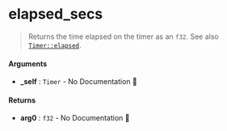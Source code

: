 # elapsed\_secs

>  Returns the time elapsed on the timer as an `f32`.
>  See also [`Timer::elapsed`](Timer::elapsed).

#### Arguments

- **\_self** : `Timer` \- No Documentation 🚧

#### Returns

- **arg0** : `f32` \- No Documentation 🚧